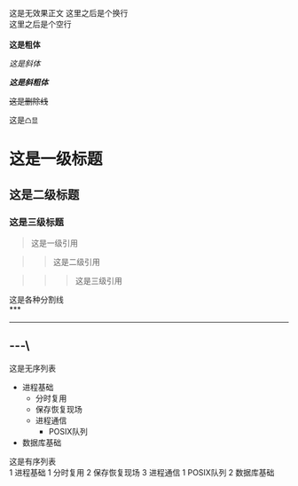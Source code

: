 这是无效果正文
这里之后是个换行 <br>
这里之后是个空行
<br><br>
**这是粗体**

*这是斜体*

***这是斜粗体***

~~这是删除线~~

这是`凸显`

# 这是一级标题

## 这是二级标题

### 这是三级标题

> 这是一级引用

>> 这是二级引用

>>> 这是三级引用

这是各种分割线 <br>
\*\*\* <br>
*** 
\-\-\-\ <br>
---

这是无序列表 <br>
* 进程基础
  * 分时复用
  * 保存恢复现场
  * 进程通信
    * POSIX队列
* 数据库基础


这是有序列表 <br>
1 进程基础
  1 分时复用
  2 保存恢复现场
  3 进程通信
    1 POSIX队列
2 数据库基础

